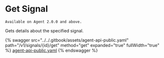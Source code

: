 # Get Signal

`Available on Agent 2.0.0 and above.`&#x20;

Gets details about the specified signal.

{% swagger src="../../.gitbook/assets/agent-api-public.yaml" path="/v1/signals/{id}/get" method="get" expanded="true" fullWidth="true" %}
[agent-api-public.yaml](../../.gitbook/assets/agent-api-public.yaml)
{% endswagger %}
